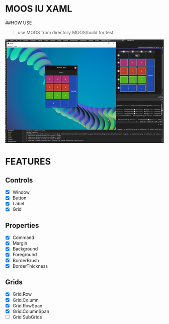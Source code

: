 # MOOS IU XAML

##HOW USE
>use MOOS from directory MOOS/build for test

![Main](images/screen2.png)

# FEATURES

## Controls
- [x] Window
- [x] Button
- [x] Label
- [x] Grid

## Properties
- [x] Command
- [x] Margin
- [x] Background
- [x] Foreground
- [x] BorderBrush
- [x] BorderThickness

## Grids
- [x] Grid.Row
- [x] Grid.Column
- [x] Grid.RowSpan
- [x] Grid.ColumnSpan
- [ ] Grid SubGrids
